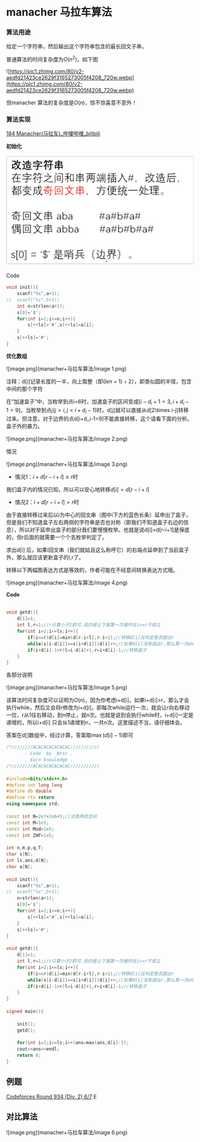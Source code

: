 # manacher 马拉车算法

### 算法用途

给定一个字符串，然后输出这个字符串包含的最长回文子串。

普通算法的时间复杂度为$O(n^2)$，如下图

![https://pic1.zhimg.com/80/v2-aedfd21423ce2629f3165273005f4208_720w.webp](https://pic1.zhimg.com/80/v2-aedfd21423ce2629f3165273005f4208_720w.webp)

但manacher 算法的复杂度是$O(n)$，惊不惊喜意不意外！

### 算法实现

[184 Manacher(马拉车)_哔哩哔哩_bilibili](https://www.bilibili.com/video/BV173411V7Ai/?spm_id_from=333.999.0.0&vd_source=f45ea4e1e4b3b73d5f07c57b46c43aba)

**初始化**

![image.png](manacher+马拉车算法/image.png)

Code

```C++
void init(){
	scanf("%s",a+1);
//	scanf("%s",b+1);
	int n=strlen(a+1);
	s[0]='$';
	for(int i=1;i<=n;i++){
		s[++ls]='#',s[++ls]=a[i];
	}	
    s[++ls]='#';
}
```

**优化数组**

![image.png](manacher+马拉车算法/image 1.png)

注释：d[i]记录长度的一半，向上取整（即$(len+1)\div 2$），即类似圆的半径，包含中间的那个字符

在“加速盒子”中，当枚举到点i=6时，加速盒子的区间变成$[i-d_i+1=3,i+d_i-1=9]$，当枚举到点$j(j>i,j<i+d_i-1)$时，d[j]就可以直接从d[2\times i-j]转移过来。但注意，对于边界的点d[i+d_i-1=9]不能直接转移，这个请看下面的分析。盒子外的暴力。

![image.png](manacher+马拉车算法/image 2.png)

情况





![image.png](manacher+马拉车算法/image 3.png)



- 情况1：$i+d[r-i+l]≤r$时

我们盒子内的情况已知，所以可以安心地转移$d[i]=d[r-i+l]$

- 情况2：$i+d[r-i+l]>r$时

由于直接转移过来后以i为中心的回文串（图中i下方的蓝色长条）延申出了盒子，但是我们不知道盒子左右两侧的字符串是否也对称（即我们不知道盒子右边的信息），所以对于延申出盒子的部分我们要慢慢枚举。也就是说d[i]=d[r-i+1]是保底的，但r后面的就需要一个个去枚举判定了。

求出d[i] 后，如果i回文串（我们就姑且这么称呼它）的右端点延申到了当前盒子外，那么就应该更新盒子的l,r了。

转移以下两幅图表达方式是等效的，作者可能在不经意间转换表达方式哦。

![image.png](manacher+马拉车算法/image 4.png)

**Code**

```C++

void getd(){
	d[1]=1;
	int l,r=1;//r只要小于2即可,目的是让下面第一次循环在i<=r不成立
	for(int i=2;i<=ls;i++){
		if(i<=r)d[i]=min(d[r-i+l],r-i+1);//转移d[i]且判定是否超出r
		while(s[i-d[i]]==s[i+d[i]])d[i]++;//如果d[i]没有超出r,那么第一次while判定就不成立,该语句不会执行.如果i本来就在盒子外面,则上面一句话不会执行,直接到本句话开始暴力
		if(i+d[i]-1>r)l=i-d[i]+1,r=i+d[i]-1;//转移盒子
	}
}
```

各部分说明

![image.png](manacher+马拉车算法/image 5.png)

该算法时间复杂度可以证明为$O(n)$，因为你考虑i+d[i]，如果i+d[i]>r，那么才会执行while，然后又会将r修改为i+d[i]，即每次while运行一次，就会让r向右移动一位，r从1往右移动，到n停止，就n次。也就是说到会执行while时，i+d[i]一定是递增的，所以i+d[i] 只会从1递增到n，一共n次。这里描述不当，请仔细体会。

答案在d[]数组中，经过计算，答案取$\max(d[i]-1)$即可

```C++
/*////////ACACACACACACAC///////////
       . Code  by  Ntsc .
       . Earn knowledge .
/*////////ACACACACACACAC///////////

#include<bits/stdc++.h>
#define int long long
#define db double
#define rtn return
using namespace std;

const int N=2e7+2e6+5;//注意两倍空间 
const int M=1e5;
const int Mod=1e5;
const int INF=1e5;

int n,m,p,q,T;
char s[N];
int ls,ans,d[N];
char a[N];

void init(){
	scanf("%s",a+1);
//	scanf("%s",b+1);
	n=strlen(a+1);
	s[0]='$';
	for(int i=1;i<=n;i++){
		s[++ls]='#',s[++ls]=a[i];
	}	
	s[++ls]='#';
}

void getd(){
	d[1]=1;
	int l,r=1;//r只要小于2即可,目的是让下面第一次循环在i<=r不成立
	for(int i=2;i<=ls;i++){
		if(i<=r)d[i]=min(d[r-i+l],r-i+1);//转移d[i]且判定是否超出r
		while(s[i-d[i]]==s[i+d[i]])d[i]++;//如果d[i]没有超出r,那么第一次while判定就不成立,该语句不会执行.如果i本来就在盒子外面,则上面一句话不会执行,直接到本句话开始暴力
		if(i+d[i]-1>r)l=i-d[i]+1,r=i+d[i]-1;//转移盒子
	}
}

signed main(){
	
	init();
	getd();
	
	for(int i=1;i<=ls;i++)ans=max(ans,d[i]-1); 
	cout<<ans<<endl;
	return 0;
}


```

## 例题

[Codeforces Round 934 (Div. 2) 6/7](https://flowus.cn/e10d71e3-dae9-4472-87df-751db5292af0) E



## 对比算法

![image.png](manacher+马拉车算法/image 6.png)



